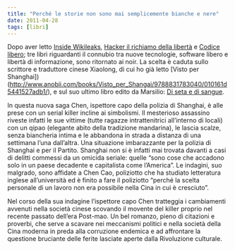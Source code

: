 ```yaml
---
title: "Perché le storie non sono mai semplicemente bianche e nere"
date: 2011-04-28
tags: [libri]
---
```

Dopo aver letto [Inside Wikileaks](http://www.anobii.com/books/Inside_WikiLeaks/9788831709231/014a5d177eaff753df/), [Hacker il richiamo della libertà](http://www.anobii.com/books/Hacker/9788831709255/01ccd37bd75f5cb06c/) e [Codice libero](http://www.anobii.com/books/Codice_libero/9788850321087/01d11b5f69ab0dfe9d/); tre libri riguardanti il connubio tra nuove tecnologie, software libero e libertà di informazione, sono ritornato ai noir. La scelta è caduta sullo scrittore e traduttore cinese Xiaolong, di cui ho già letto [Visto per Shanghai])(http://www.anobii.com/books/Visto_per_Shangai/9788831783040/010161d5441527adb1/), e sul suo ultimo libro edito da Marsilio: [Di seta e di sangue](http://www.anobii.com/books/Di_seta_e_di_sangue/9788831708548/010dd9a08de4d9e78a/).

In questa nuova saga Chen, ispettore capo della polizia di Shanghai, è alle prese con un serial killer incline ai simbolismi. Il mesterioso assassino riveste infatti le sue vittime (tutte ragazze intrattenitrici all’interno di locali) con un qipao (elegante abito della tradizione mandarina), le lascia scalze, senza biancheria intima e le abbandona in strada a distanza di una settimana l’una dall’altra.
Una situazione imbarazzante per la polizia di Shanghai e per il Partito. Shanghai non si è infatti mai trovata davanti a casi di delitti commessi da un omicida seriale: quelle “sono cose che accadono solo in un paese decadente e capitalista come l’America”. Le indagini, suo malgrado, sono affidate a Chen Cao, poliziotto che ha studiato letteratura inglese all’università ed è finito a fare il poliziotto “perché la scelta personale di un lavoro non era possibile nella Cina in cui è cresciuto”.

Nel corso della sua indagine l’ispettore capo Chen tratteggia i cambiamenti avvenuti nella società cinese scovando il movente del killer proprio nel recente passato dell’era Post-mao. Un bel romanzo, pieno di citazioni e proverbi, che serve a scavare nei meccanismi politici e nella società della Cina moderna in preda alla corruzione endemica e ad affrontare la questione bruciante delle ferite lasciate aperte dalla Rivoluzione culturale.
